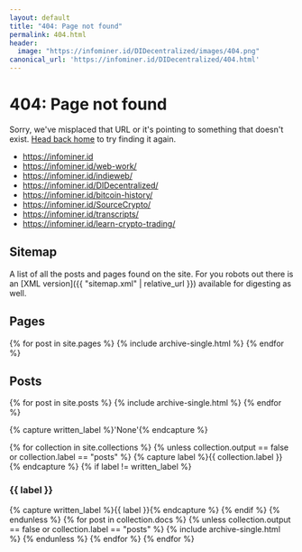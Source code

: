 ```yaml
---
layout: default
title: "404: Page not found"
permalink: 404.html
header: 
  image: "https://infominer.id/DIDecentralized/images/404.png"
canonical_url: 'https://infominer.id/DIDecentralized/404.html'
---
```


<div class="page">
  <h1 class="page-title">404: Page not found</h1>
  <p class="lead">Sorry, we've misplaced that URL or it's pointing to something that doesn't exist. <a href="{{ site.baseurl }}/">Head back home</a> to try finding it again.</p>
<p><ul>
  <li><a href="https://infominer.id">https://infominer.id</a></li>
  <li><a href="https://infominer.id/web-work/">https://infominer.id/web-work/</a></li>
  <li><a href="https://infominer.id/indieweb/">https://infominer.id/indieweb/</a></li>
  <li><a href="https://infominer.id/DIDecentralized/">https://infominer.id/DIDecentralized/</a></li>
  <li><a href="https://infominer.id/bitcoin-history/">https://infominer.id/bitcoin-history/</a></li>
  <li><a href="https://infominer.id/SourceCrypto/">https://infominer.id/SourceCrypto/</a></li>
  <li><a href="https://infominer.id/transcripts/">https://infominer.id/transcripts/</a></li>
  <li><a href="https://infominer.id/learn-crypto-trading/">https://infominer.id/learn-crypto-trading/</a></li>
</ul></p>

<h2>Sitemap</h2>

A list of all the posts and pages found on the site. For you robots out there is an [XML version]({{ "sitemap.xml" | relative_url }}) available for digesting as well.

<h2>Pages</h2>
{% for post in site.pages %}
  {% include archive-single.html %}
{% endfor %}

<h2>Posts</h2>
{% for post in site.posts %}
  {% include archive-single.html %}
{% endfor %}

{% capture written_label %}'None'{% endcapture %}

{% for collection in site.collections %}
{% unless collection.output == false or collection.label == "posts" %}
  {% capture label %}{{ collection.label }}{% endcapture %}
  {% if label != written_label %}
  <h3>{{ label }}</h3>
  {% capture written_label %}{{ label }}{% endcapture %}
  {% endif %}
{% endunless %}
{% for post in collection.docs %}
  {% unless collection.output == false or collection.label == "posts" %}
  {% include archive-single.html %}
  {% endunless %}
{% endfor %}
{% endfor %}

</div>